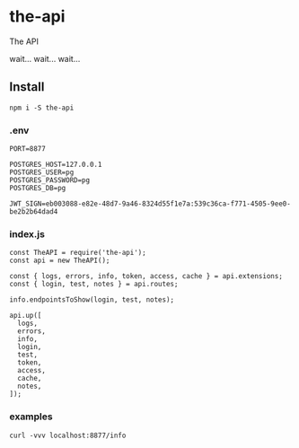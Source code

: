 # the-api

The API

wait... wait... wait...

## Install

`npm i -S the-api`

### .env

```
PORT=8877

POSTGRES_HOST=127.0.0.1
POSTGRES_USER=pg
POSTGRES_PASSWORD=pg
POSTGRES_DB=pg

JWT_SIGN=eb003088-e82e-48d7-9a46-8324d55f1e7a:539c36ca-f771-4505-9ee0-be2b2b64dad4
```

### index.js
```
const TheAPI = require('the-api');
const api = new TheAPI();

const { logs, errors, info, token, access, cache } = api.extensions;
const { login, test, notes } = api.routes;

info.endpointsToShow(login, test, notes);

api.up([
  logs,
  errors,
  info,
  login,
  test,
  token,
  access,
  cache,
  notes,
]);
```

### examples

```
curl -vvv localhost:8877/info
```
